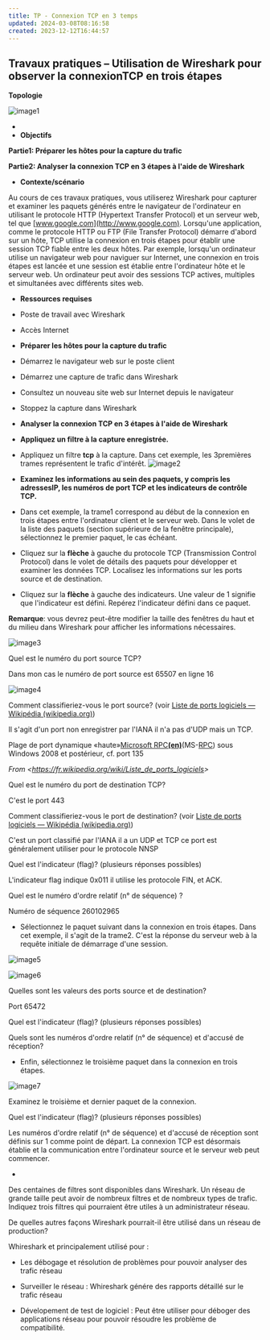 ```yaml
---
title: TP - Connexion TCP en 3 temps
updated: 2024-03-08T08:16:58
created: 2023-12-12T16:44:57
---
```


**Travaux pratiques – Utilisation de Wireshark pour observer la connexionTCP en trois étapes**
- 
**Topologie**

![image1](resources/fb29fedbc70c493fa3691756cae835e3.jpeg)

- 
- **Objectifs**

**Partie1: Préparer les hôtes pour la capture du trafic**

**Partie2: Analyser la connexion TCP en 3 étapes à l'aide de Wireshark**

- **Contexte/scénario**

Au cours de ces travaux pratiques, vous utiliserez Wireshark pour capturer et examiner les paquets générés entre le navigateur de l'ordinateur en utilisant le protocole HTTP (Hypertext Transfer Protocol) et un serveur web, tel que [www.google.com](http://www.google.com). Lorsqu'une application, comme le protocole HTTP ou FTP (File Transfer Protocol) démarre d'abord sur un hôte, TCP utilise la connexion en trois étapes pour établir une session TCP fiable entre les deux hôtes. Par exemple, lorsqu'un ordinateur utilise un navigateur web pour naviguer sur Internet, une connexion en trois étapes est lancée et une session est établie entre l'ordinateur hôte et le serveur web. Un ordinateur peut avoir des sessions TCP actives, multiples et simultanées avec différents sites web.

- **Ressources requises**

- Poste de travail avec Wireshark
- Accès Internet

- **Préparer les hôtes pour la capture du trafic**

- Démarrez le navigateur web sur le poste client

- Démarrez une capture de trafic dans Wireshark

- Consultez un nouveau site web sur Internet depuis le navigateur

- Stoppez la capture dans Wireshark

- **Analyser la connexion TCP en 3 étapes à l'aide de Wireshark**

- **Appliquez un filtre à la capture enregistrée.**

- Appliquez un filtre **tcp** à la capture. Dans cet exemple, les 3premières trames représentent le trafic d'intérêt.
![image2](resources/c01f01f76d784d5da3d3e59fb187c117.png)

- **Examinez les informations au sein des paquets, y compris les adressesIP, les numéros de port TCP et les indicateurs de contrôle TCP.**

- Dans cet exemple, la trame1 correspond au début de la connexion en trois étapes entre l'ordinateur client et le serveur web. Dans le volet de la liste des paquets (section supérieure de la fenêtre principale), sélectionnez le premier paquet, le cas échéant.

- Cliquez sur la **flèche** à gauche du protocole TCP (Transmission Control Protocol) dans le volet de détails des paquets pour développer et examiner les données TCP. Localisez les informations sur les ports source et de destination.

- Cliquez sur la **flèche** à gauche des indicateurs. Une valeur de 1 signifie que l'indicateur est défini. Repérez l'indicateur défini dans ce paquet.

**Remarque**: vous devrez peut-être modifier la taille des fenêtres du haut et du milieu dans Wireshark pour afficher les informations nécessaires.

![image3](resources/76e8979a4e08464080cd12574952d1dc.png)

Quel est le numéro du port source TCP?

Dans mon cas le numéro de port source est 65507 en ligne 16

![image4](resources/4dc5dcdc94de471c85b1c9765078e238.png)

Comment classifieriez-vous le port source? (voir [Liste de ports logiciels — Wikipédia (wikipedia.org)](https://fr.wikipedia.org/wiki/Liste_de_ports_logiciels))

Il s'agit d'un port non enregistrer par l'IANA il n'a pas d'UDP mais un TCP.

Plage de port dynamique «haute»[Microsoft RPC](https://fr.wikipedia.org/w/index.php?title=Microsoft_RPC&action=edit&redlink=1)[**(en)**](https://en.wikipedia.org/wiki/Microsoft_RPC)(MS-[RPC](https://fr.wikipedia.org/wiki/Remote_procedure_call)) sous Windows 2008 et postérieur, cf. port 135

*From \<<https://fr.wikipedia.org/wiki/Liste_de_ports_logiciels>\>*

Quel est le numéro du port de destination TCP?

C'est le port 443

Comment classifieriez-vous le port de destination? (voir [Liste de ports logiciels — Wikipédia (wikipedia.org)](https://fr.wikipedia.org/wiki/Liste_de_ports_logiciels))

C'est un port classifié par l'IANA il a un UDP et TCP ce port est généralement utiliser pour le protocole NNSP

Quel est l'indicateur (flag)? (plusieurs réponses possibles)

L'indicateur flag indique 0x011 il utilise les protocole FIN, et ACK.

Quel est le numéro d'ordre relatif (n° de séquence) ?

Numéro de séquence 260102965
- Sélectionnez le paquet suivant dans la connexion en trois étapes. Dans cet exemple, il s'agit de la trame2. C'est la réponse du serveur web à la requête initiale de démarrage d'une session.

![image5](resources/3ce4d649282d4485856445bb2a55b74a.png)

![image6](resources/008117dfd8af4ee0b2a470bd99b106d2.png)

Quelles sont les valeurs des ports source et de destination?

Port 65472

Quel est l'indicateur (flag)? (plusieurs réponses possibles)

Quels sont les numéros d'ordre relatif (n° de séquence) et d'accusé de réception?

- Enfin, sélectionnez le troisième paquet dans la connexion en trois étapes.

![image7](resources/80266ca2442742d5906afd9cf0d9b1be.png)

Examinez le troisième et dernier paquet de la connexion.

Quel est l'indicateur (flag)? (plusieurs réponses possibles)

Les numéros d'ordre relatif (n° de séquence) et d'accusé de réception sont définis sur 1 comme point de départ. La connexion TCP est désormais établie et la communication entre l'ordinateur source et le serveur web peut commencer.

- 
Des centaines de filtres sont disponibles dans Wireshark. Un réseau de grande taille peut avoir de nombreux filtres et de nombreux types de trafic. Indiquez trois filtres qui pourraient être utiles à un administrateur réseau.

De quelles autres façons Wireshark pourrait-il être utilisé dans un réseau de production?

Whireshark et principalement utilisé pour :

- Les débogage et résolution de problèmes pour pouvoir analyser des trafic réseau

- Surveiller le réseau : Whireshark génére des rapports détaillé sur le trafic réseau

- Dévelopement de test de logiciel : Peut être utiliser pour déboger des applications réseau pour pouvoir résoudre les problème de compatibilité.

